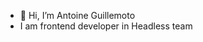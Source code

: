 - 👋 Hi, I’m Antoine Guillemoto
- I am frontend developer in Headless team

<!---
antoineGuillemoto/antoineGuillemoto is a ✨ special ✨ repository because its `README.md` (this file) appears on your GitHub profile.
You can click the Preview link to take a look at your changes.
--->
